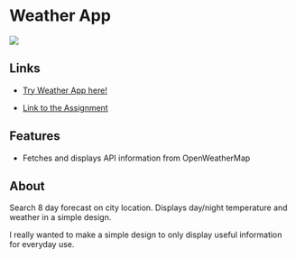 # Weather App
![](https://github.com/Appletri/Appletri/blob/main/assets/weather-Jarvis.gif)

## Links
- [Try Weather App here!](https://Appletri.github.io/weather-app/dist)

- [Link to the Assignment](https://www.theodinproject.com/paths/full-stack-javascript/courses/javascript/lessons/weather-app)

## Features
- Fetches and displays API information from OpenWeatherMap

## About
Search 8 day forecast on city location. Displays day/night temperature and weather in a simple design. 

I really wanted to make a simple design to only display useful information for everyday use.
